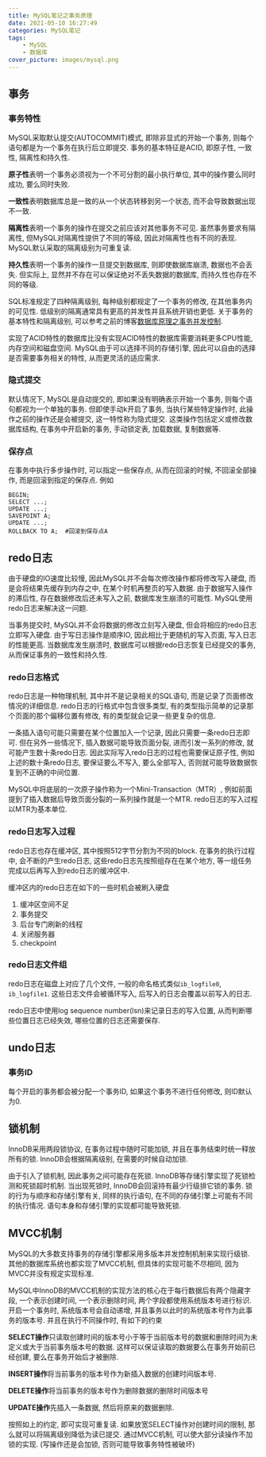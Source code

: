 ```yaml
---
title: MySQL笔记之事务原理
date: 2021-05-10 16:27:49
categories: MySQL笔记
tags:
    - MySQL
    - 数据库
cover_picture: images/mysql.png
---
```

<!-- <script type="text/javascript" src="https://cdnjs.cloudflare.com/ajax/libs/mathjax/2.7.4/MathJax.js?config=default"></script> -->



事务
-----------------

### 事务特性

MySQL采取默认提交(AUTOCOMMIT)模式, 即除非显式的开始一个事务, 则每个语句都是为一个事务在执行后立即提交. 事务的基本特征是ACID, 即原子性, 一致性, 隔离性和持久性. 

**原子性**表明一个事务必须视为一个不可分割的最小执行单位, 其中的操作要么同时成功, 要么同时失败. 

**一致性**表明数据库总是一致的从一个状态转移到另一个状态, 而不会导致数据出现不一致. 

**隔离性**表明一个事务的操作在提交之前应该对其他事务不可见. 虽然事务要求有隔离性, 但MySQL对隔离性提供了不同的等级, 因此对隔离性也有不同的表现. MySQL默认采取的隔离级别为可重复读.

**持久性**表明一个事务的操作一旦提交到数据库, 则即使数据库崩溃, 数据也不会丢失. 但实际上, 显然并不存在可以保证绝对不丢失数据的数据库, 而持久性也存在不同的等级.

SQL标准规定了四种隔离级别, 每种级别都规定了一个事务的修改, 在其他事务内的可见性. 低级别的隔离通常具有更高的并发性并且系统开销也更低. 关于事务的基本特性和隔离级别, 可以参考之前的博客[数据库原理之事务并发控制](https://lizec.top/2019/08/06/%E6%95%B0%E6%8D%AE%E5%BA%93%E5%8E%9F%E7%90%86%E4%B9%8B%E4%BA%8B%E5%8A%A1%E5%B9%B6%E5%8F%91%E6%8E%A7%E5%88%B6/).

实现了ACID特性的数据库比没有实现ACID特性的数据库需要消耗更多CPU性能, 内存空间和磁盘空间. MySQL由于可以选择不同的存储引擎, 因此可以自由的选择是否需要事务相关的特性, 从而更灵活的适应需求.

### 隐式提交

默认情况下, MySQL是自动提交的, 即如果没有明确表示开始一个事务, 则每个语句都视为一个单独的事务. 但即使手动k开启了事务, 当执行某些特定操作时, 此操作之前的操作还是会被提交, 这一特性称为隐式提交. 这类操作包括定义或修改数据库结构, 在事务中开启新的事务, 手动锁定表, 加载数据, 复制数据等. 

### 保存点

在事务中执行多步操作时, 可以指定一些保存点, 从而在回滚的时候, 不回滚全部操作, 而是回滚到指定的保存点. 例如

```
BEGIN;
SELECT ...;
UPDATE ...;
SAVEPOINT A;
UPDATE ...;
ROLLBACK TO A;  #回滚到保存点A
```


redo日志
-----------------

由于硬盘的IO速度比较慢, 因此MySQL并不会每次修改操作都将修改写入硬盘, 而是会将结果先缓存到内存之中, 在某个时机再整页的写入数据. 由于数据写入操作的滞后性, 存在数据修改后还未写入之前, 数据库发生崩溃的可能性. MySQL使用redo日志来解决这一问题. 

当事务提交时, MySQL并不会将数据的修改立刻写入硬盘, 但会将相应的redo日志立即写入硬盘. 由于写日志操作是顺序IO, 因此相比于更随机的写入页面, 写入日志的性能更高. 当数据库发生崩溃时, 数据库可以根据redo日志恢复已经提交的事务, 从而保证事务的一致性和持久性. 

### redo日志格式

redo日志是一种物理机制, 其中并不是记录相关的SQL语句, 而是记录了页面修改情况的详细信息.  redo日志的行格式中包含很多类型, 有的类型指示简单的记录那个页面的那个偏移位置有修改, 有的类型就会记录一些更复杂的信息. 

一条插入语句可能只需要在某个位置加入一个记录, 因此只需要一条redo日志即可. 但在另外一些情况下, 插入数据可能导致页面分裂, 进而引发一系列的修改, 就可能产生数十条redo日志. 因此实际写入redo日志的过程也需要保证原子性, 例如上述的数十条redo日志, 要保证要么不写入, 要么全部写入, 否则就可能导致数据恢复到不正确的中间位置. 

MySQL中将底层的一次原子操作称为一个Mini-Transaction（MTR）, 例如前面提到了插入数据后导致页面分裂的一系列操作就是一个MTR. redo日志的写入过程以MTR为基本单位. 


### redo日志写入过程

redo日志也存在缓冲区, 其中按照512字节分割为不同的block. 在事务的执行过程中, 会不断的产生redo日志, 这些redo日志先按照组存在在某个地方, 等一组任务完成以后再写入到redo日志的缓冲区中. 

缓冲区内的redo日志在如下的一些时机会被刷入硬盘
1. 缓冲区空间不足
2. 事务提交
3. 后台专门刷新的线程
4. 关闭服务器
5. checkpoint

### redo日志文件组

redo日志在磁盘上对应了几个文件, 一般的命名格式类似`ib_logfile0`, `ib_logfile1`. 这些日志文件会被循环写入, 后写入的日志会覆盖以前写入的日志. 

redo日志中使用log sequence number(lsn)来记录日志的写入位置, 从而判断哪些位置日志已经失效, 哪些位置的日志还需要保存. 




undo日志
--------------

### 事务ID

每个开启的事务都会被分配一个事务ID, 如果这个事务不进行任何修改, 则ID默认为0.  




 
锁机制
-----------------

InnoDB采用两段锁协议, 在事务过程中随时可能加锁, 并且在事务结束时统一释放所有的锁. InnoDB会根据隔离级别, 在需要的时候自动加锁.

由于引入了锁机制, 因此事务之间可能存在死锁. InnoDB等存储引擎实现了死锁检测和死锁超时机制. 当出现死锁时, InnoDB会回滚持有最少行级排它锁的事务. 锁的行为与顺序和存储引擎有关, 同样的执行语句, 在不同的存储引擎上可能有不同的执行情况. 语句本身和存储引擎的实现都可能导致死锁. 


MVCC机制
-----------------

MySQL的大多数支持事务的存储引擎都采用多版本并发控制机制来实现行级锁. 其他的数据库系统也都实现了MVCC机制, 但具体的实现可能不尽相同, 因为MVCC并没有规定实现标准.

MySQL中InnoDB的MVCC机制的实现方法的核心在于每行数据后有两个隐藏字段, 一个表示创建时间, 一个表示删除时间, 两个字段都使用系统版本号进行标识. 开启一个事务时, 系统版本号会自动递增, 并且事务以此时的系统版本号作为此事务的版本号. 并且在执行不同操作时, 有如下的约束

**SELECT操作**只读取创建时间的版本号小于等于当前版本号的数据和删除时间为未定义或大于当前事务版本号的数据. 这样可以保证读取的数据要么在事务开始前已经创建, 要么在事务开始后才被删除.

**INSERT操作**将当前事务的版本号作为新插入数据的创建时间版本号.

**DELETE操作**将当前事务的版本号作为删除数据的删除时间版本号

**UPDATE操作**先插入一条数据, 然后将原来的数据删除.

按照如上的约定, 即可实现可重复读. 如果放宽SELECT操作对创建时间的限制, 那么就可以将隔离级别降低为读已提交. 通过MVCC机制, 可以使大部分读操作不加锁的实现. (写操作还是会加锁, 否则可能导致事务特性被破坏)
